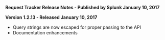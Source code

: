 **Request Tracker Release Notes - Published by Splunk January 10, 2017**


**Version 1.2.13 - Released January 10, 2017**

* Query strings are now escaped for proper passing to the API
* Documentation enhancements
